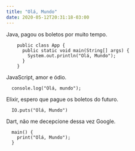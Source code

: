 ```yaml
---
title: "Olá, Mundo"
date: 2020-05-12T20:31:18-03:00
---
```

Java, pagou os boletos por muito tempo.
```
    public class App {
      public static void main(String[] args) {
        System.out.println("Olá, Mundo");
      }
    }
```

JavaScript, amor e ódio.
```
  console.log("Olá, mundo");
```

Elixir, espero que pague os boletos do futuro.
```
  IO.puts("Olá, Mundo")
```

Dart, não me decepcione dessa vez Google.
```
  main() {
    print("Olá, Mundo");
  }
```
